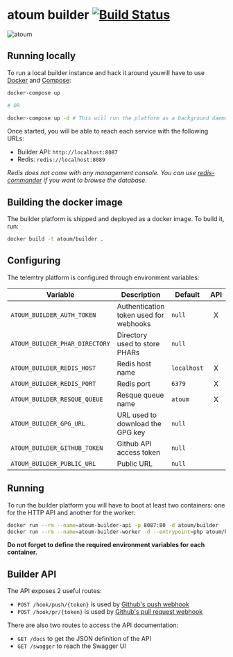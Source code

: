 # atoum builder [![Build Status](https://travis-ci.org/atoum/builder.svg?branch=master)](https://travis-ci.org/atoum/builder)

![atoum](http://atoum.org/images/logo/atoum.png)

## Running locally

To run a local builder instance and hack it around youwill have to use [Docker](https://www.docker.com/) and 
[Compose](https://docs.docker.com/compose/):

```sh
docker-compose up

# OR

docker-compose up -d # This will run the platform as a background daemon
```

Once started, you will be able to reach each service with the following URLs:

* Builder API: `http://localhost:8087`
* Redis:  `redis://localhost:8089`

_Redis does not come with any management console. You can use 
[redis-commander](https://www.npmjs.com/package/redis-commander) if you want to browse the database._

## Building the docker image

The builder platform is shipped and deployed as a docker image. To build it, run:

```sh
docker build -t atoum/builder .
```

## Configuring 

The telemtry platform is configured through environment variables:

| Variable                          | Description                            | Default     | API | Worker |
|-----------------------------------|----------------------------------------|-------------|:---:|:------:|
| `ATOUM_BUILDER_AUTH_TOKEN`        | Authentication token used for webhooks | `null`      | X   |        |
| `ATOUM_BUILDER_PHAR_DIRECTORY`    | Directory used to store PHARs          | `null`      |     | X      |
| `ATOUM_BUILDER_REDIS_HOST`        | Redis host name                        | `localhost` | X   | X      |
| `ATOUM_BUILDER_REDIS_PORT`        | Redis port                             | `6379`      | X   | X      |
| `ATOUM_BUILDER_RESQUE_QUEUE`      | Resque queue name                      | `atoum`     | X   | X      |
| `ATOUM_BUILDER_GPG_URL`           | URL used to download the GPG key       | `null`      |     | X      |
| `ATOUM_BUILDER_GITHUB_TOKEN`      | Github API access token                | `null`      |     | X      |
| `ATOUM_BUILDER_PUBLIC_URL`        | Public URL                             | `null`      |     | X      |

## Running

To run the builder platform you will have to boot at least two containers: one for the HTTP API and another for the 
worker:

```sh
docker run --rm --name=atoum-builder-api -p 8087:80 -d atoum/builder
docker run --rm --name=atoum-builder-worker -d --entrypoint=php atoum/builder /app/bin/worker.php
```

**Do not forget to define the required environment variables for each container.**

## Builder API

The API exposes 2 useful routes:

* `POST /hook/push/{token}` is used by [Github's push webhook](https://developer.github.com/v3/activity/events/types/#pushevent)
* `POST /hook/pr/{token}` is used by [Github's pull request webhook](https://developer.github.com/v3/activity/events/types/#pullrequestevent)

There are also two routes to access the API documentation:

* `GET /docs` to get the JSON definition of the API
* `GET /swagger` to reach the Swagger UI
